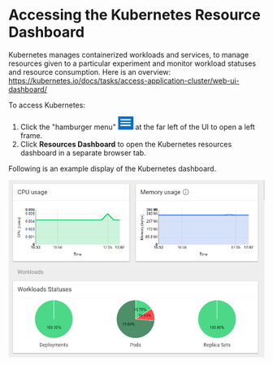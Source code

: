 # Accessing the Kubernetes Resource Dashboard

Kubernetes manages containerized workloads and services, to manage resources given to a particular experiment and monitor workload statuses and resource consumption. Here is an overview: https://kubernetes.io/docs/tasks/access-application-cluster/web-ui-dashboard/

To access Kubernetes:

1. Click the "hamburger menu" ![Image](images/hamburger_menu.png) at the far left of the UI to open a left frame.
2. Click **Resources Dashboard** to open the Kubernetes resources dashboard in a separate browser tab.

Following is an example display of the Kubernetes dashboard.

![Image](images/kubernetes_dashbd.png)

